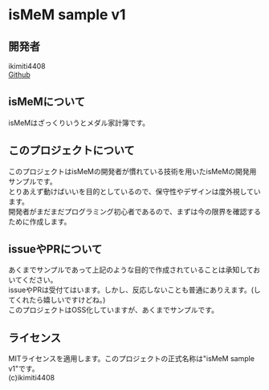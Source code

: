 # isMeM sample v1

## 開発者
ikimiti4408  
[Github](https://github.com/ikimiti4408)  

## isMeMについて
isMeMはざっくりいうとメダル家計簿です。  

## このプロジェクトについて
このプロジェクトはisMeMの開発者が慣れている技術を用いたisMeMの開発用サンプルです。  
とりあえず動けばいいを目的としているので、保守性やデザインは度外視しています。  
開発者がまだまだプログラミング初心者であるので、まずは今の限界を確認するために作成します。    

## issueやPRについて
あくまでサンプルであって上記のような目的で作成されていることは承知しておいてください。  
issueやPRは受付てはいます。しかし、反応しないことも普通にありえます。(してくれたら嬉しいですけどね。)  
このプロジェクトはOSS化していますが、あくまでサンプルです。  

## ライセンス
MITライセンスを適用します。このプロジェクトの正式名称は"isMeM sample v1"です。  
(c)ikimiti4408
